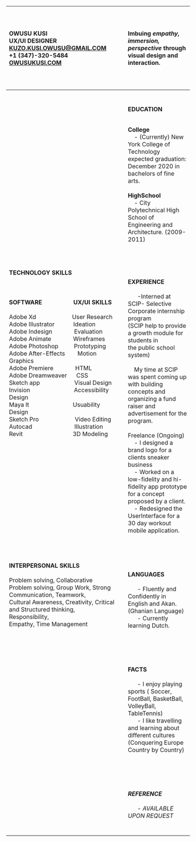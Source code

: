 
| &nbsp; &nbsp; <br> &nbsp; &nbsp; <br> &nbsp; &nbsp; <br> OWUSU KUSI <br> UX/UI DESIGNER<br>KUZO.KUSI.OWUSU@GMAIL.COM <br>+1 (347)-320-5484 <br>[OWUSUKUSI.COM](https://www.owusukusi.com "My Portfolio") <br> &nbsp; &nbsp; &nbsp; &nbsp; &nbsp; &nbsp; &nbsp; &nbsp; &nbsp; &nbsp; &nbsp; &nbsp; &nbsp; &nbsp; &nbsp; &nbsp; &nbsp;  &nbsp; &nbsp; &nbsp; &nbsp; &nbsp; &nbsp; &nbsp; &nbsp; &nbsp; &nbsp; &nbsp;  &nbsp; &nbsp; &nbsp; &nbsp; &nbsp; &nbsp; &nbsp; &nbsp; &nbsp; &nbsp; &nbsp;  &nbsp; &nbsp; &nbsp; &nbsp; &nbsp; &nbsp; &nbsp; &nbsp; &nbsp; &nbsp; &nbsp;  &nbsp; &nbsp; &nbsp; &nbsp; &nbsp; &nbsp; &nbsp; &nbsp; &nbsp; &nbsp; &nbsp; &nbsp; &nbsp;  &nbsp; &nbsp; &nbsp; &nbsp; &nbsp; &nbsp; &nbsp; &nbsp; &nbsp; &nbsp; &nbsp;  &nbsp; &nbsp; &nbsp; &nbsp; &nbsp; &nbsp; &nbsp; &nbsp; &nbsp; &nbsp; &nbsp;  &nbsp; &nbsp; &nbsp;|   |   Imbuing ***empathy, immersion, perspective*** through visual design and interaction. |     
|:--- |:---	|:--- |
| <h4>**TECHNOLOGY SKILLS**</h4> <br><br>  **SOFTWARE**&nbsp; &nbsp; &nbsp; &nbsp; &nbsp; &nbsp;  &nbsp; &nbsp;  &nbsp; &nbsp; **UX/UI SKILLS**<br>  &nbsp; <br>Adobe Xd&nbsp; &nbsp; &nbsp; &nbsp; &nbsp; &nbsp; &nbsp; &nbsp; &nbsp; &nbsp; &nbsp; &nbsp;User Research <br> Adobe Illustrator&nbsp; &nbsp; &nbsp; &nbsp; &nbsp; &nbsp;  Ideation <br>Adobe Indesign&nbsp; &nbsp; &nbsp; &nbsp; &nbsp; &nbsp; &nbsp; Evaluation<br>Adobe Animate&nbsp; &nbsp; &nbsp; &nbsp; &nbsp; &nbsp; &nbsp; Wireframes<br>Adobe Photoshop&nbsp; &nbsp; &nbsp; &nbsp; &nbsp; Prototyping<br>Adobe After-Effects&nbsp; &nbsp; &nbsp; &nbsp; Motion Graphics<br>Adobe Premiere&nbsp; &nbsp; &nbsp; &nbsp; &nbsp; &nbsp; &nbsp; HTML<br>Adobe Dreamweaver&nbsp; &nbsp; &nbsp; CSS<br>Sketch app&nbsp; &nbsp; &nbsp; &nbsp; &nbsp; &nbsp; &nbsp; &nbsp; &nbsp; &nbsp; &nbsp; Visual Design<br>Invision &nbsp; &nbsp; &nbsp; &nbsp; &nbsp; &nbsp; &nbsp; &nbsp; &nbsp; &nbsp; &nbsp; &nbsp; &nbsp; &nbsp;Accessibility Design<br>Maya lt&nbsp; &nbsp; &nbsp; &nbsp; &nbsp; &nbsp; &nbsp; &nbsp; &nbsp; &nbsp; &nbsp; &nbsp; &nbsp; &nbsp; Usuability Design<br>Sketch Pro&nbsp; &nbsp; &nbsp; &nbsp; &nbsp; &nbsp; &nbsp; &nbsp; &nbsp; &nbsp; &nbsp; &nbsp;Video Editing<br>Autocad &nbsp; &nbsp; &nbsp; &nbsp; &nbsp; &nbsp; &nbsp; &nbsp; &nbsp; &nbsp; &nbsp; &nbsp; &nbsp; Illustration<br>Revit &nbsp; &nbsp; &nbsp; &nbsp; &nbsp; &nbsp; &nbsp; &nbsp; &nbsp; &nbsp; &nbsp; &nbsp; &nbsp; &nbsp; &nbsp; &nbsp;3D Modeling<br> &nbsp; &nbsp; <br> &nbsp; &nbsp; <br> &nbsp; &nbsp; <br> &nbsp; &nbsp; <br> &nbsp; &nbsp; <br>&nbsp; &nbsp; <br> <br> &nbsp; &nbsp; <br>  <br><br><br><br><br><br><br><br><br> **INTERPERSONAL SKILLS** <br>  &nbsp; <br> Problem solving, Collaborative<br> Problem solving,  Group Work, Strong Communication, Teamwork, <br> Cultural Awareness, Creativity, Critical<br> and Structured thinking, Responsibility,<br> Empathy, Time Management  <br>&nbsp; &nbsp; <br> <br>&nbsp; &nbsp; <br> <br>&nbsp; &nbsp; <br>    |     | &nbsp; &nbsp; <br> &nbsp; &nbsp; <br> **EDUCATION**<br>&nbsp; &nbsp; &nbsp; <p align="left">**College**<br>  &nbsp; &nbsp; - (Currently) New York College of Technology expected graduation: December 2020 in bachelors of fine arts.<br>&nbsp; <br> **HighSchool**<br> &nbsp; &nbsp; - City Polytechnical High School of Engineering and<br>Architecture. (2009-2011)</p>&nbsp; &nbsp; &nbsp; &nbsp; &nbsp; &nbsp; &nbsp; &nbsp; &nbsp; &nbsp; &nbsp; &nbsp; &nbsp; &nbsp; &nbsp; &nbsp; &nbsp; &nbsp; &nbsp; &nbsp; &nbsp; &nbsp; &nbsp; &nbsp; &nbsp; &nbsp; &nbsp; &nbsp; &nbsp; &nbsp; &nbsp; &nbsp; &nbsp; &nbsp; &nbsp; &nbsp; &nbsp; &nbsp; &nbsp;<br>&nbsp; &nbsp; &nbsp; &nbsp; &nbsp; <br> **EXPERIENCE**<br><br>&nbsp; &nbsp; &nbsp; -Interned at SCIP- Selective Corporate internship program<br> (SCIP help to provide a growth module for students in<br> the public school system) <br> &nbsp; <br>  &nbsp; &nbsp;  My time at SCIP was spent coming up with building concepts and organizing a fund raiser and advertisement for the program.  <br> &nbsp; <br> Freelance (Ongoing)<br>  &nbsp; &nbsp; - I designed a brand logo for a clients sneaker business <br>   &nbsp; &nbsp;  - Worked on a low-fidelity and hi-fidelity app prototype <br>for a concept proposed by a client. <br>   &nbsp; &nbsp;  - Redesigned the UserInterface for a 30 day workout<br> mobile application.<br> &nbsp; &nbsp; &nbsp; &nbsp; &nbsp; &nbsp; &nbsp; &nbsp; &nbsp; &nbsp; &nbsp; &nbsp; &nbsp; &nbsp; &nbsp; &nbsp; &nbsp; &nbsp; &nbsp; &nbsp; &nbsp; &nbsp; &nbsp; &nbsp; &nbsp; &nbsp; &nbsp; &nbsp; &nbsp; &nbsp; &nbsp; &nbsp; &nbsp; &nbsp; &nbsp; &nbsp; &nbsp; &nbsp; &nbsp;<br>&nbsp; &nbsp; &nbsp; &nbsp; &nbsp; <br>  &nbsp; &nbsp; <br> **LANGUAGES** <br><br>&nbsp; &nbsp; &nbsp; - Fluently and Confidently in English and Akan.<br>(Ghanian Language)<br> &nbsp; &nbsp; &nbsp; - Currently learning Dutch.<br> &nbsp; &nbsp; &nbsp; &nbsp; &nbsp; &nbsp; &nbsp; &nbsp; &nbsp; &nbsp; &nbsp; &nbsp; &nbsp; &nbsp; &nbsp; &nbsp; &nbsp; &nbsp; &nbsp; &nbsp; &nbsp; &nbsp; &nbsp; &nbsp; &nbsp; &nbsp; &nbsp; &nbsp; &nbsp; &nbsp; &nbsp; &nbsp; &nbsp; &nbsp; &nbsp; &nbsp; &nbsp; &nbsp; &nbsp;<br>&nbsp; &nbsp; &nbsp; &nbsp; &nbsp; <br>  &nbsp; &nbsp; <br> **FACTS** <br><br>&nbsp; &nbsp; &nbsp; - I enjoy playing sports ( Soccer, FootBall, BasketBall, VolleyBall, TableTennis)<br>	&nbsp; &nbsp; &nbsp; - I like travelling and learning about different cultures (Conquering Europe Country by Country) &nbsp; &nbsp; &nbsp; &nbsp; &nbsp; &nbsp; &nbsp; &nbsp; &nbsp; &nbsp; &nbsp; &nbsp; &nbsp; &nbsp; &nbsp; &nbsp; &nbsp; &nbsp; &nbsp; &nbsp; &nbsp; &nbsp; &nbsp; &nbsp; &nbsp; &nbsp; &nbsp; &nbsp; &nbsp; &nbsp; &nbsp; &nbsp; &nbsp; &nbsp; &nbsp; &nbsp; &nbsp; &nbsp; &nbsp;<br>&nbsp; &nbsp; &nbsp; &nbsp; &nbsp; <br>  &nbsp; &nbsp; <br> ***REFERENCE*** <br><br>&nbsp; &nbsp; &nbsp; - *AVAILABLE UPON REQUEST* </br>&nbsp; &nbsp; <br> &nbsp; &nbsp; <br>  |     
   



